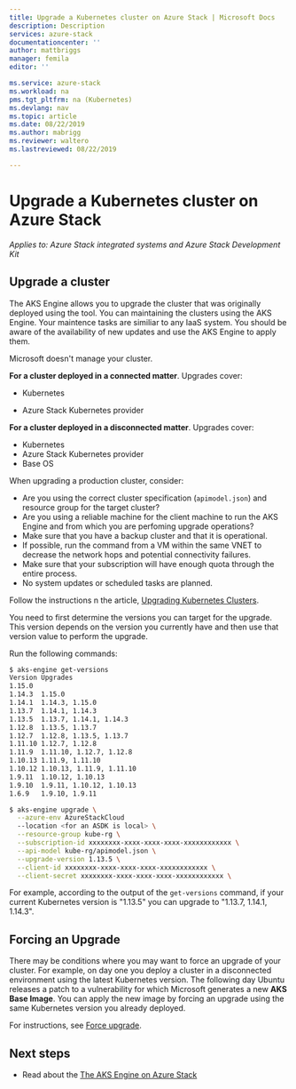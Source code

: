 ```yaml
---
title: Upgrade a Kubernetes cluster on Azure Stack | Microsoft Docs
description: Description
services: azure-stack
documentationcenter: ''
author: mattbriggs
manager: femila
editor: ''

ms.service: azure-stack
ms.workload: na
pms.tgt_pltfrm: na (Kubernetes)
ms.devlang: nav
ms.topic: article
ms.date: 08/22/2019
ms.author: mabrigg
ms.reviewer: waltero
ms.lastreviewed: 08/22/2019

---
```


# Upgrade a Kubernetes cluster on Azure Stack

*Applies to: Azure Stack integrated systems and Azure Stack Development Kit*

## Upgrade a cluster

The AKS Engine allows you to upgrade the cluster that was originally deployed using the tool. You can maintaining the clusters using the AKS Engine. Your maintence tasks are similiar to any IaaS system. You should be aware of the availability of new updates and use the AKS Engine to apply them. 

Microsoft doesn't manage your cluster.

**For a cluster deployed in a connected matter**. Upgrades cover:

-   Kubernetes

-   Azure Stack Kubernetes provider

**For a cluster deployed in a disconnected matter**. Upgrades cover:

-   Kubernetes
-   Azure Stack Kubernetes provider
-   Base OS

When upgrading a production cluster, consider:

-   Are you using the correct cluster specification (`apimodel.json`) and resource group for the target cluster?
-   Are you using a reliable machine for the client machine to run the AKS Engine and from which you are perfoming upgrade operations?
-   Make sure that you have a backup cluster and that it is operational.
-   If possible, run the command from a VM within the same VNET to decrease the network hops and potential connectivity failures.
-   Make sure that your subscription will have enough quota through the entire process.
-   No system updates or scheduled tasks are planned.

Follow the instructions n the article, [Upgrading Kubernetes Clusters](https://github.com/Azure/aks-engine/blob/master/docs/topics/upgrade.md). 

You need to first determine the versions you can target for the upgrade. This version depends on the version you currently have and then use that version value to perform the upgrade.

Run the following commands:

```bash  
$ aks-engine get-versions
Version Upgrades
1.15.0
1.14.3  1.15.0
1.14.1  1.14.3, 1.15.0
1.13.7  1.14.1, 1.14.3
1.13.5  1.13.7, 1.14.1, 1.14.3
1.12.8  1.13.5, 1.13.7
1.12.7  1.12.8, 1.13.5, 1.13.7
1.11.10 1.12.7, 1.12.8
1.11.9  1.11.10, 1.12.7, 1.12.8
1.10.13 1.11.9, 1.11.10
1.10.12 1.10.13, 1.11.9, 1.11.10
1.9.11  1.10.12, 1.10.13
1.9.10  1.9.11, 1.10.12, 1.10.13
1.6.9   1.9.10, 1.9.11

$ aks-engine upgrade \
  --azure-env AzureStackCloud   
  --location <for an ASDK is local> \
  --resource-group kube-rg \
  --subscription-id xxxxxxxx-xxxx-xxxx-xxxx-xxxxxxxxxxxx \
  --api-model kube-rg/apimodel.json \
  --upgrade-version 1.13.5 \
  --client-id xxxxxxxx-xxxx-xxxx-xxxx-xxxxxxxxxxxx \
  --client-secret xxxxxxxx-xxxx-xxxx-xxxx-xxxxxxxxxxxx \

```

For example, according to the output of the `get-versions` command, if your current Kubernetes version is "1.13.5" you can upgrade to "1.13.7, 1.14.1, 1.14.3".

## Forcing an Upgrade

There may be conditions where you may want to force an upgrade of your cluster. For example, on day one you deploy a cluster in a disconnected environment using the latest Kubernetes version. The following day Ubuntu releases a patch to a vulnerability for which Microsoft generates a new **AKS Base Image**. You can apply the new image by forcing an upgrade using the same Kubernetes version you already deployed.

For instructions, see [Force upgrade](https://github.com/Azure/aks-engine/blob/master/docs/topics/upgrade.md#force-upgrade).

## Next steps

- Read about the [The AKS Engine on Azure Stack](azure-stack-kubernetes-aks-engine-overview.md)